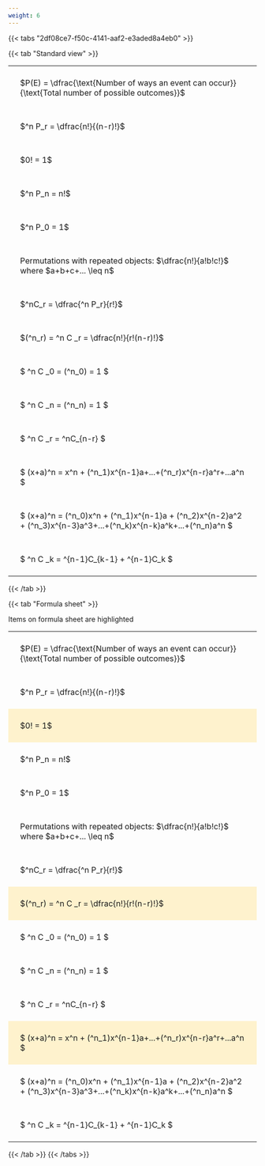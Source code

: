 ```yaml
---
weight: 6
---
```


{{< tabs "2df08ce7-f50c-4141-aaf2-e3aded8a4eb0" >}}

{{< tab "Standard view" >}}

<style type="text/css">
#T_304cf th.col_heading {
  text-align: left;
  font-size: 1em;
}
#T_304cf td {
  text-align: left;
  font-size: 1em;
  padding: 1.5em;
}
</style>
<table id="T_304cf">
  <thead>
  </thead>
  <tbody>
    <tr>
      <td id="T_304cf_row0_col0" class="data row0 col0" >$P(E) = \dfrac{\text{Number of ways an event can occur}}{\text{Total number of possible outcomes}}$</td>
    </tr>
    <tr>
      <td id="T_304cf_row1_col0" class="data row1 col0" >$^n P_r = \dfrac{n!}{(n-r)!}$</td>
    </tr>
    <tr>
      <td id="T_304cf_row2_col0" class="data row2 col0" >$0! = 1$</td>
    </tr>
    <tr>
      <td id="T_304cf_row3_col0" class="data row3 col0" >$^n P_n = n!$</td>
    </tr>
    <tr>
      <td id="T_304cf_row4_col0" class="data row4 col0" >$^n P_0 = 1$</td>
    </tr>
    <tr>
      <td id="T_304cf_row5_col0" class="data row5 col0" >Permutations with repeated objects: $\dfrac{n!}{a!b!c!}$ where $a+b+c+... \leq n$</td>
    </tr>
    <tr>
      <td id="T_304cf_row6_col0" class="data row6 col0" >$^nC_r = \dfrac{^n P_r}{r!}$</td>
    </tr>
    <tr>
      <td id="T_304cf_row7_col0" class="data row7 col0" >$(^n_r) = ^n C _r = \dfrac{n!}{r!(n-r)!}$</td>
    </tr>
    <tr>
      <td id="T_304cf_row8_col0" class="data row8 col0" >$ ^n C _0 = (^n_0) = 1 $</td>
    </tr>
    <tr>
      <td id="T_304cf_row9_col0" class="data row9 col0" >$ ^n C _n = (^n_n) = 1 $</td>
    </tr>
    <tr>
      <td id="T_304cf_row10_col0" class="data row10 col0" >$ ^n C _r = ^nC_{n-r} $</td>
    </tr>
    <tr>
      <td id="T_304cf_row11_col0" class="data row11 col0" >$ (x+a)^n = x^n + (^n_1)x^{n-1}a+...+(^n_r)x^{n-r}a^r+...a^n    $</td>
    </tr>
    <tr>
      <td id="T_304cf_row12_col0" class="data row12 col0" >$ (x+a)^n = (^n_0)x^n + (^n_1)x^{n-1}a + (^n_2)x^{n-2}a^2 + (^n_3)x^{n-3}a^3+...+(^n_k)x^{n-k}a^k+...+(^n_n)a^n $</td>
    </tr>
    <tr>
      <td id="T_304cf_row13_col0" class="data row13 col0" >$ ^n C _k = ^{n-1}C_{k-1} + ^{n-1}C_k $</td>
    </tr>
  </tbody>
</table>
{{< /tab >}}

{{< tab "Formula sheet" >}}

Items on formula sheet are highlighted 
<br>
<style type="text/css">
#T_90ef8 th.col_heading {
  text-align: left;
  font-size: 1em;
}
#T_90ef8 td {
  text-align: left;
  font-size: 1em;
  padding: 1.5em;
}
#T_90ef8_row0_col0, #T_90ef8_row1_col0, #T_90ef8_row3_col0, #T_90ef8_row4_col0, #T_90ef8_row5_col0, #T_90ef8_row6_col0, #T_90ef8_row8_col0, #T_90ef8_row9_col0, #T_90ef8_row10_col0, #T_90ef8_row12_col0, #T_90ef8_row13_col0 {
  background-color: rgba(0,0,0,0);
}
#T_90ef8_row2_col0, #T_90ef8_row7_col0, #T_90ef8_row11_col0 {
  background-color: rgba(255,194,10, 0.2);
}
</style>
<table id="T_90ef8">
  <thead>
  </thead>
  <tbody>
    <tr>
      <td id="T_90ef8_row0_col0" class="data row0 col0" >$P(E) = \dfrac{\text{Number of ways an event can occur}}{\text{Total number of possible outcomes}}$</td>
    </tr>
    <tr>
      <td id="T_90ef8_row1_col0" class="data row1 col0" >$^n P_r = \dfrac{n!}{(n-r)!}$</td>
    </tr>
    <tr>
      <td id="T_90ef8_row2_col0" class="data row2 col0" >$0! = 1$</td>
    </tr>
    <tr>
      <td id="T_90ef8_row3_col0" class="data row3 col0" >$^n P_n = n!$</td>
    </tr>
    <tr>
      <td id="T_90ef8_row4_col0" class="data row4 col0" >$^n P_0 = 1$</td>
    </tr>
    <tr>
      <td id="T_90ef8_row5_col0" class="data row5 col0" >Permutations with repeated objects: $\dfrac{n!}{a!b!c!}$ where $a+b+c+... \leq n$</td>
    </tr>
    <tr>
      <td id="T_90ef8_row6_col0" class="data row6 col0" >$^nC_r = \dfrac{^n P_r}{r!}$</td>
    </tr>
    <tr>
      <td id="T_90ef8_row7_col0" class="data row7 col0" >$(^n_r) = ^n C _r = \dfrac{n!}{r!(n-r)!}$</td>
    </tr>
    <tr>
      <td id="T_90ef8_row8_col0" class="data row8 col0" >$ ^n C _0 = (^n_0) = 1 $</td>
    </tr>
    <tr>
      <td id="T_90ef8_row9_col0" class="data row9 col0" >$ ^n C _n = (^n_n) = 1 $</td>
    </tr>
    <tr>
      <td id="T_90ef8_row10_col0" class="data row10 col0" >$ ^n C _r = ^nC_{n-r} $</td>
    </tr>
    <tr>
      <td id="T_90ef8_row11_col0" class="data row11 col0" >$ (x+a)^n = x^n + (^n_1)x^{n-1}a+...+(^n_r)x^{n-r}a^r+...a^n    $</td>
    </tr>
    <tr>
      <td id="T_90ef8_row12_col0" class="data row12 col0" >$ (x+a)^n = (^n_0)x^n + (^n_1)x^{n-1}a + (^n_2)x^{n-2}a^2 + (^n_3)x^{n-3}a^3+...+(^n_k)x^{n-k}a^k+...+(^n_n)a^n $</td>
    </tr>
    <tr>
      <td id="T_90ef8_row13_col0" class="data row13 col0" >$ ^n C _k = ^{n-1}C_{k-1} + ^{n-1}C_k $</td>
    </tr>
  </tbody>
</table>
{{< /tab >}}
{{< /tabs >}}
